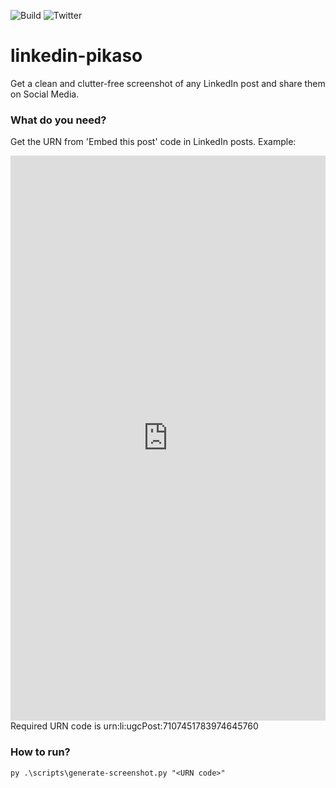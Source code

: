 ![Build](http://img.shields.io/badge/release-1.0-GREEN.svg)
![Twitter](http://img.shields.io/badge/@testingchief--lightgrey?logo=twitter&amp;style=social)

# linkedin-pikaso
Get a clean and clutter-free screenshot of any LinkedIn post and share them on Social Media.

### What do you need?
Get the URN from 'Embed this post' code in LinkedIn posts.
Example: 
<iframe src="https://www.linkedin.com/embed/feed/update/urn:li:ugcPost:7107451783974645760" height="904" width="504" frameborder="0" allowfullscreen="" title="Embedded post"></iframe>
Required URN code is urn:li:ugcPost:7107451783974645760

### How to run?
```
py .\scripts\generate-screenshot.py "<URN code>" 

```